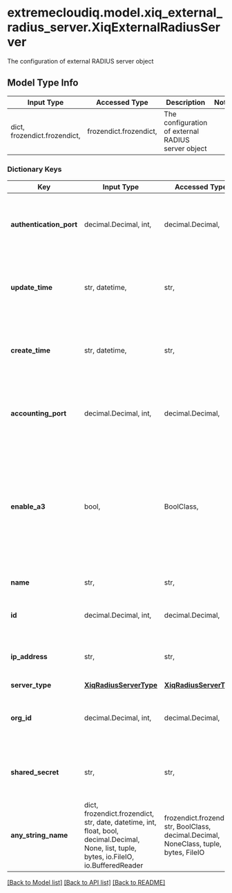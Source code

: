 # extremecloudiq.model.xiq_external_radius_server.XiqExternalRadiusServer

The configuration of external RADIUS server object

## Model Type Info
Input Type | Accessed Type | Description | Notes
------------ | ------------- | ------------- | -------------
dict, frozendict.frozendict,  | frozendict.frozendict,  | The configuration of external RADIUS server object | 

### Dictionary Keys
Key | Input Type | Accessed Type | Description | Notes
------------ | ------------- | ------------- | ------------- | -------------
**authentication_port** | decimal.Decimal, int,  | decimal.Decimal,  | The authentication port for the external RADIUS server (1 ~ 65535) | value must be a 32 bit integer
**update_time** | str, datetime,  | str,  | The last update time | value must conform to RFC-3339 date-time
**create_time** | str, datetime,  | str,  | The create time | value must conform to RFC-3339 date-time
**accounting_port** | decimal.Decimal, int,  | decimal.Decimal,  | The accounting port for the external RADIUS server (1 ~ 65535) | value must be a 32 bit integer
**enable_a3** | bool,  | BoolClass,  | Indicates whether this is an Extreme A3 RADIUS server or not, cannot be updated after creation. Please set it to false if it is not an Extreme A3 RADIUS server. | 
**name** | str,  | str,  | The external RADIUS server name | 
**id** | decimal.Decimal, int,  | decimal.Decimal,  | The unique identifier | value must be a 64 bit integer
**ip_address** | str,  | str,  | The ip address or hostname of the RADIUS server | 
**server_type** | [**XiqRadiusServerType**](XiqRadiusServerType.md) | [**XiqRadiusServerType**](XiqRadiusServerType.md) |  | 
**org_id** | decimal.Decimal, int,  | decimal.Decimal,  | The organization identifier, valid when enabling HIQ feature | [optional] value must be a 64 bit integer
**shared_secret** | str,  | str,  | The shared secret for the external RADIUS server (optional) | [optional] 
**any_string_name** | dict, frozendict.frozendict, str, date, datetime, int, float, bool, decimal.Decimal, None, list, tuple, bytes, io.FileIO, io.BufferedReader | frozendict.frozendict, str, BoolClass, decimal.Decimal, NoneClass, tuple, bytes, FileIO | any string name can be used but the value must be the correct type | [optional]

[[Back to Model list]](../../README.md#documentation-for-models) [[Back to API list]](../../README.md#documentation-for-api-endpoints) [[Back to README]](../../README.md)

